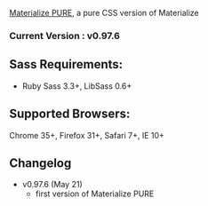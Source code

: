 [Materialize PURE](https://github.com/mingkin123/materialize), a pure CSS version of Materialize

### Current Version : v0.97.6

## Sass Requirements:
- Ruby Sass 3.3+, LibSass 0.6+

## Supported Browsers:
Chrome 35+, Firefox 31+, Safari 7+, IE 10+

## Changelog
- v0.97.6 (May 21)
  - first version of Materialize PURE
